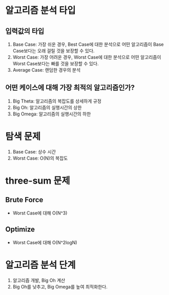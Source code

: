 # 알고리즘 분석 타입

## 입력값의 타입

1. Base Case: 가장 쉬운 경우, Best Case에 대한 분석으로 어떤 알고리즘이 Base Case보다는 오래 걸릴 것을 보장할 수 있다.
2. Worst Case: 가장 어려운 경우, Worst Case에 대한 분석으로 어떤 알고리즘이 Worst Case보다는 빠를 것을 보장할 수 있다.
3. Average Case: 랜덤한 경우의 분석

## 어떤 케이스에 대해 가장 최적의 알고리즘인가?

1. Big Theta: 알고리즘의 복잡도를 상세하게 규정
2. Big Oh: 알고리즘의 실행시간의 상한
3. Big Omega: 알고리즘의 실행시간의 하한

# 탐색 문제

1. Base Case: 상수 시간
2. Worst Case: O(N)의 복잡도

# three-sum 문제

## Brute Force

* Worst Case에 대해 O(N^3)

## Optimize

* Worst Case에 대해 O(N^2logN)

# 알고리즘 분석 단계

1. 알고리즘 개발, Big Oh 계산
2. Big Oh를 낮추고, Big Omega를 높여 최적화한다.
